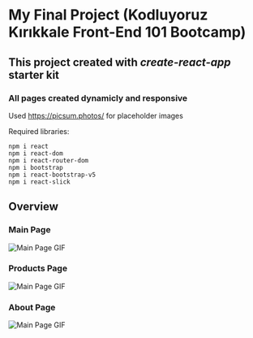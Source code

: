 # My Final Project (Kodluyoruz Kırıkkale Front-End 101 Bootcamp)

## This project created with *create-react-app* starter kit

### All pages created **dynamicly** and **responsive**

Used https://picsum.photos/ for placeholder images

Required libraries:
```
npm i react
npm i react-dom
npm i react-router-dom
npm i bootstrap
npm i react-bootstrap-v5
npm i react-slick
```

## Overview

### Main Page
![Main Page GIF](https://i.imgur.com/cC7iRzy.gif)

### Products Page
![Main Page GIF](https://i.imgur.com/oJT1pdJ.gif)

### About Page
![Main Page GIF](https://i.imgur.com/EzGLy5b.gif)
